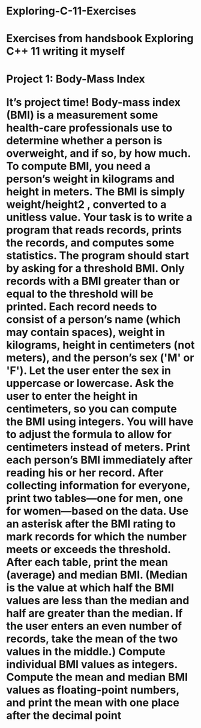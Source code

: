 # Exploring-C-11-Exercises
<h1>Exercises from handsbook Exploring C++ 11 writing it myself<h1/>

Project 1: Body-Mass Index

It’s project time! Body-mass index (BMI) is a measurement some health-care professionals use to determine whether
a person is overweight, and if so, by how much. To compute BMI, you need a person’s weight in kilograms and height
in meters. The BMI is simply weight/height2
, converted to a unitless value.
Your task is to write a program that reads records, prints the records, and computes some statistics. The program
should start by asking for a threshold BMI. Only records with a BMI greater than or equal to the threshold will be
printed. Each record needs to consist of a person’s name (which may contain spaces), weight in kilograms, height in
centimeters (not meters), and the person’s sex ('M' or 'F'). Let the user enter the sex in uppercase or lowercase.
Ask the user to enter the height in centimeters, so you can compute the BMI using integers. You will have to adjust the
formula to allow for centimeters instead of meters.
Print each person’s BMI immediately after reading his or her record. After collecting information for everyone,
print two tables—one for men, one for women—based on the data. Use an asterisk after the BMI rating to mark
records for which the number meets or exceeds the threshold. After each table, print the mean (average) and median
BMI. (Median is the value at which half the BMI values are less than the median and half are greater than the median.
If the user enters an even number of records, take the mean of the two values in the middle.) Compute individual BMI
values as integers. Compute the mean and median BMI values as floating-point numbers, and print the mean with
one place after the decimal point
